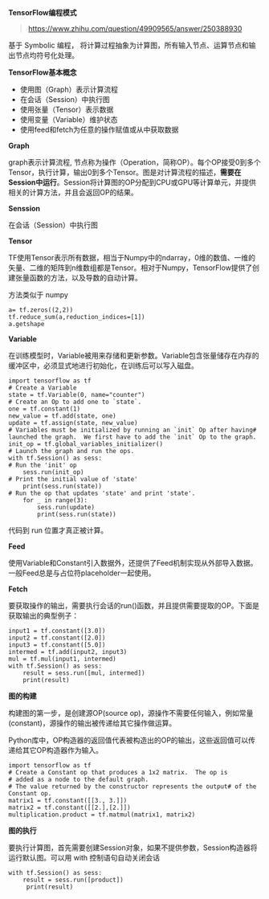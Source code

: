 **TensorFlow编程模式**

> https://www.zhihu.com/question/49909565/answer/250388930

基于 Symbolic 编程， 将计算过程抽象为计算图，所有输入节点、运算节点和输出节点均符号化处理。

**TensorFlow基本概念**

- 使用图（Graph）表示计算流程
- 在会话（Session）中执行图
- 使用张量（Tensor）表示数据
- 使用变量（Variable）维护状态
- 使用feed和fetch为任意的操作赋值或从中获取数据



**Graph**

graph表示计算流程, 节点称为操作（Operation，简称OP）。每个OP接受0到多个Tensor，执行计算，输出0到多个Tensor。图是对计算流程的描述，**需要在Session中运行**。Session将计算图的OP分配到CPU或GPU等计算单元，并提供相关的计算方法，并且会返回OP的结果。



**Senssion**

 在会话（Session）中执行图

**Tensor**

TF使用Tensor表示所有数据，相当于Numpy中的ndarray，0维的数值、一维的矢量、二维的矩阵到n维数组都是Tensor。相对于Numpy，TensorFlow提供了创建张量函数的方法，以及导数的自动计算。

方法类似于 numpy

```
a= tf.zeros((2,2))
tf.reduce_sum(a,reduction_indices=[1]) 
a.getshape
```

**Variable**

在训练模型时，Variable被用来存储和更新参数。Variable包含张量储存在内存的缓冲区中，必须显式地进行初始化，在训练后可以写入磁盘。

```
import tensorflow as tf
# Create a Variable
state = tf.Variable(0, name="counter")
# Create an Op to add one to `state`.
one = tf.constant(1)
new_value = tf.add(state, one)
update = tf.assign(state, new_value)
# Variables must be initialized by running an `init` Op after having# launched the graph.  We first have to add the `init` Op to the graph.
init_op = tf.global_variables_initializer()
# Launch the graph and run the ops.
with tf.Session() as sess:
# Run the 'init' op
    sess.run(init_op)
# Print the initial value of 'state'
    print(sess.run(state))
# Run the op that updates 'state' and print 'state'.
    for _ in range(3):
        sess.run(update)
        print(sess.run(state))
```

代码到 run 位置才真正被计算。

**Feed**

使用Variable和Constant引入数据外，还提供了Feed机制实现从外部导入数据。一般Feed总是与占位符placeholder一起使用。

**Fetch**

要获取操作的输出，需要执行会话的run()函数，并且提供需要提取的OP。下面是获取输出的典型例子：

```
input1 = tf.constant([3.0])
input2 = tf.constant([2.0])
input3 = tf.constant([5.0])
intermed = tf.add(input2, input3)
mul = tf.mul(input1, intermed)
with tf.Session() as sess:
	result = sess.run([mul, intermed]) 
	print(result)
```

**图的构建**

构建图的第一步，是创建源OP(source op)，源操作不需要任何输入，例如常量(constant)，源操作的输出被传递给其它操作做运算。

Python库中，OP构造器的返回值代表被构造出的OP的输出，这些返回值可以传递给其它OP构造器作为输入。

```
import tensorflow as tf
# Create a Constant op that produces a 1x2 matrix.  The op is
# added as a node to the default graph.
# The value returned by the constructor represents the output# of the Constant op.
matrix1 = tf.constant([[3., 3.]])
matrix2 = tf.constant([[2.],[2.]])
multiplication.product = tf.matmul(matrix1, matrix2)
```

**图的执行**

要执行计算图，首先需要创建Session对象，如果不提供参数，Session构造器将运行默认图。可以用 with 控制语句自动关闭会话

```
with tf.Session() as sess:
 	result = sess.run([product])
	 print(result)
```

